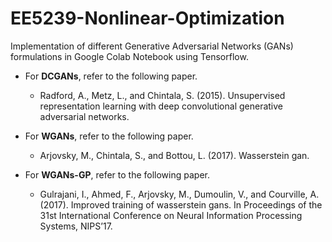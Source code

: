 # EE5239-Nonlinear-Optimization
Implementation of different Generative Adversarial Networks (GANs) formulations in Google Colab Notebook using Tensorflow.  
* For **DCGANs**, refer to the following paper.
  * Radford, A., Metz, L., and Chintala, S. (2015). Unsupervised representation
learning with deep convolutional generative adversarial networks.

* For **WGANs**, refer to the following paper.
  * Arjovsky, M., Chintala, S., and Bottou, L. (2017). Wasserstein gan.

* For **WGANs-GP**, refer to the following paper.
  * Gulrajani, I., Ahmed, F., Arjovsky, M., Dumoulin, V., and Courville, A.
(2017). Improved training of wasserstein gans. In Proceedings of the 31st International Conference
on Neural Information Processing Systems, NIPS’17.
